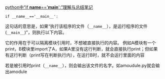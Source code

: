 [python中“if __name__=='__main__':”理解与总结笔记](https://www.cnblogs.com/chenhuabin/p/10118199.html)

```Py
if __name__=='__main__':

```



这句话的意思是，如果“执行该程序的文件（`__name__`），是运行程序的文件(`__main__`)”，则执行以下内容。

它的作用在于可以隔离模块引用时，不想被直接执行的内容。
例如A模块有一个print，B模块里import了A，如果A里没有这行判断，就会直接执行print；但如果有这行判断（print写在判断执行内），在运行B时，就不会运行里面的内容

若是被引用时print（`__name__`），则会输出该文件的名字。如amoudule.py就会输出amodule